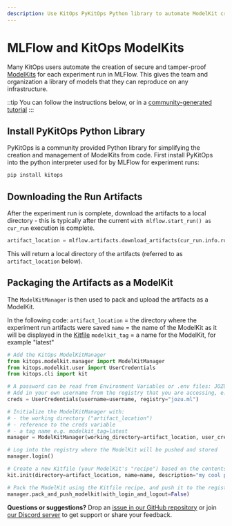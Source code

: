 ```yaml
---
description: Use KitOps PyKitOps Python library to automate ModelKit creation with MLFlow.
---
```

# MLFlow and KitOps ModelKits

Many KitOps users automate the creation of secure and tamper-proof [ModelKits](../modelkit/intro.md) for each experiment run in MLFlow. This gives the team and organization a library of models that they can reproduce on any infrastructure.

::tip
You can follow the instructions below, or in a [community-generated tutorial](https://jozu.com/blog/how-to-use-kitops-with-mlflow/)
:::

## Install PyKitOps Python Library

PyKitOps is a community provided Python library for simplifying the creation and management of ModelKits from code. First install PyKitOps into the python interpreter used for by MLFlow for experiment runs:

```sh
pip install kitops
```

## Downloading the Run Artifacts

After the experiment run is complete, download the artifacts to a local directory - this is typically after the current `with mlflow.start_run() as cur_run` execution is complete.

```py
artifact_location = mlflow.artifacts.download_artifacts(cur_run.info.run_id)
```

This will return a local directory of the artifacts (referred to as `artifact_location` below).

## Packaging the Artifacts as a ModelKit

The `ModelKitManager` is then used to pack and upload the artifacts as a ModelKit.

In the following code:
`artifact_location` = the directory where the experiment run artifacts were saved
`name` = the name of the ModelKit as it will be displayed in the [Kitfile](../kitfile/kf-overview.md)
`modelkit_tag` = a name for the ModelKit, for example "latest"

```py
# Add the KitOps ModelKitManager
from kitops.modelkit.manager import ModelKitManager
from kitops.modelkit.user import UserCredentials
from kitops.cli import kit

# A password can be read from Environment Variables or .env files: JOZU_PASSWORD=<secret password> 
# Add in your own username from the registry that you are accessing, e.g. username=bmicklea
creds = UserCredentials(username=username, registry="jozu.ml")

# Initialize the ModelKitManager with:
# - the working directory ("artifact_location")
# - reference to the creds variable
# - a tag name e.g. modelkit_tag=latest
manager = ModelKitManager(working_directory=artifact_location, user_credentials=creds, modelkit_tag=modelkit_tag)

# Log into the registry where the ModelKit will be pushed and stored
manager.login()

# Create a new Kitfile (your ModelKit's "recipe") based on the contents of the working directory
kit.init(directory=artifact_location, name=name, description="my cool project", author=username)

# Pack the ModelKit using the Kitfile recipe, and push it to the registry
manager.pack_and_push_modelkit(with_login_and_logout=False)
```

**Questions or suggestions?** Drop an [issue in our GitHub repository](https://github.com/kitops-ml/kitops/issues) or join [our Discord server](https://discord.gg/Tapeh8agYy) to get support or share your feedback.